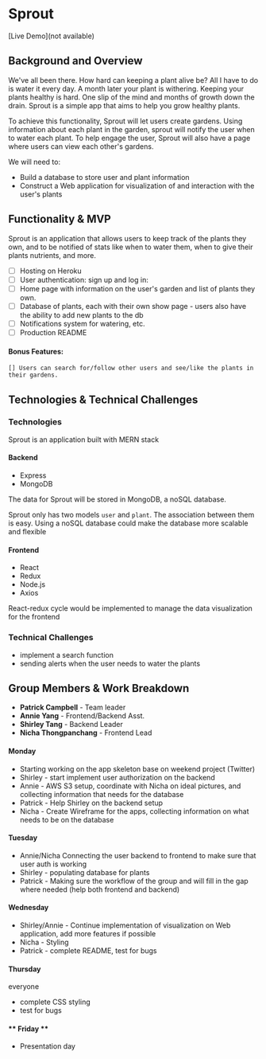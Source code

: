 # Sprout

[Live Demo](not available)

## Background and Overview

We've all been there. How hard can keeping a plant alive be? All I have to do is water it every day. A month later your plant is withering. Keeping your plants healthy is hard. One slip of the mind and months of growth down the drain. Sprout is a simple app that aims to help you grow healthy plants.

To achieve this functionality, Sprout will let users create gardens. Using information about each plant in the garden, sprout will notify the user when to water each plant. To help engage the user, Sprout will also have a page where users can view each other's gardens.

We will need to:

* Build a database to store user and plant information
* Construct a Web application for visualization of and interaction with the user's plants

## Functionality & MVP

Sprout is an application that allows users to keep track of the plants they own, and to be notified of stats like when to water them, when to give their plants nutrients, and more. 

- [ ] Hosting on Heroku
- [ ] User authentication: sign up and log in:
- [ ] Home page with information on the user's garden and list of plants they own. 
- [ ] Database of plants, each with their own show page - users also have the ability to add new plants to the db
- [ ] Notifications system for watering, etc.
- [ ] Production README

#### Bonus Features:

    [] Users can search for/follow other users and see/like the plants in their gardens. 

## Technologies & Technical Challenges

### Technologies
Sprout is an application built with MERN stack
#### Backend
* Express
* MongoDB

The data for Sprout will be stored in MongoDB, a noSQL database. 

Sprout only has two models `user` and `plant`. The association between them is easy. Using a noSQL database could make the database more scalable and flexible

#### Frontend
* React
* Redux
* Node.js
* Axios

React-redux cycle would be implemented to manage the data visualization for the frontend

### Technical Challenges
* implement a search function 
* sending alerts when the user needs to water the plants

## Group Members & Work Breakdown

* **Patrick Campbell** - Team leader
* **Annie Yang** -  Frontend/Backend Asst.
* **Shirley Tang** - Backend Leader
* **Nicha Thongpanchang** - Frontend Lead 

#### **Monday**

* Starting working on the app skeleton base on weekend project (Twitter)
* Shirley - start implement user authorization on the backend
* Annie - AWS S3 setup, coordinate with Nicha on ideal pictures, and collecting information that needs for the database
* Patrick - Help Shirley on the backend setup  
* Nicha - Create Wireframe for the apps, collecting information on what needs to be on the database

#### **Tuesday**

* Annie/Nicha Connecting the user backend to frontend to make sure that user auth is working
* Shirley - populating database for plants
* Patrick - Making sure the workflow of the group and will fill in the gap where needed (help both frontend and backend)

#### **Wednesday**

* Shirley/Annie - Continue implementation of visualization on Web application, add more features if possible
* Nicha - Styling
* Patrick - complete README, test for bugs

#### **Thursday**
everyone
* complete CSS styling
* test for bugs

#### ** Friday **

* Presentation day
